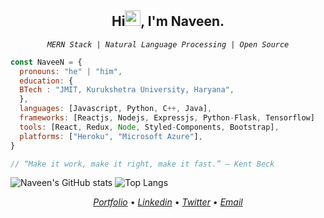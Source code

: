 <h2 align="center">Hi<img src="https://media.giphy.com/media/hvRJCLFzcasrR4ia7z/giphy.gif" width="25px">, I'm Naveen.
</h2>


<p align="center"><code><em>MERN Stack | Natural Language Processing | Open Source</em></code></p>


```javascript
const NaveeN = {
  pronouns: "he" | "him",
  education: {
  BTech : "JMIT, Kurukshetra University, Haryana",
  },
  languages: [Javascript, Python, C++, Java],
  frameworks: [Reactjs, Nodejs, Expressjs, Python-Flask, Tensorflow]
  tools: [React, Redux, Node, Styled-Components, Bootstrap],
  platforms: ["Heroku", "Microsoft Azure"],
}

// “Make it work, make it right, make it fast.” – Kent Beck

```

![Naveen's GitHub stats](https://github-readme-stats.vercel.app/api?username=naveen8801&show_icons=true&theme=tokyonight)
![Top Langs](https://github-readme-stats.vercel.app/api/top-langs/?username=naveen8801&layout=compact&theme=tokyonight&langs_count=8)


<p align="center">
  <a href="https://portfolio-naveen.netlify.app/"><em>Portfolio</em></a> •
  <a href="https://www.linkedin.com/in/naveen-kumar-6777881ab/"><em>Linkedin</em></a> •
  <a href="https://twitter.com/naveen_8801"><em>Twitter</em></a> •
  <a href="mailto:naveensharma10d@gmail.com"><em>Email</em></a>
</p>



